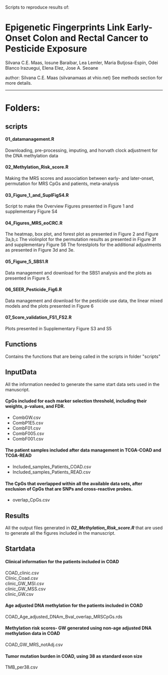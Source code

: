 Scripts to reproduce results of:


# Epigenetic Fingerprints Link Early-Onset Colon and Rectal Cancer to Pesticide Exposure  


Silvana C.E. Maas, Iosune Baraibar, Lea Lemler, Maria Butjosa-Espín, Odei Blanco Irazuegui, Elena Elez, Jose A. Seoane 




author: Silvana C.E. Maas (silvanamaas at vhio.net) See methods section for more details.



---

# Folders: 

## scripts

#### 01_datamanagement.R 
Downloading, pre-processing, imputing, and horvath clock adjustment for the DNA methylation data 

#### 02_Methylation_Risk_score.R
Making the MRS scores and association between early- and later-onset, permutation for MRS CpGs and patients, meta-analysis

#### 03_Figure_1_and_SuplFigS4.R    
Script to make the Overview Figures presented in Figure 1 and supplementary Figure S4

#### 04_Figures_MRS_eoCRC.R
The heatmap, box plot, and forest plot as presented in Figure 2 and Figure 3a,b,c
The violinplot for the permutation results as presented in Figure 3f and supplementary Figure S6
The forestplots for the additional adjustments as presented in Figure 3d and 3e.


#### 05_Figure_5_SBS1.R
Data management and download for the SBS1 analysis and the plots as presented in Figure 5.  

#### 06_SEER_Pesticide_Fig6.R          
Data management and download for the pesticide use data, the linear mixed models and the plots presented in Figure 6 

#### 07_Score_validation_FS1_FS2.R
Plots presented in Supplementary Figure S3 and S5 



## Functions
Contains the functions that are being called in the scripts in folder "scripts"


## InputData
All the information needed to generate the same start data sets used in the manuscript. 

#### CpGs included for each marker selection threshold, including their weights, p-values, and FDR. <br>
- CombGW.csv <br>
- CombP1E5.csv <br>
- CombF01.csv <br>
- CombF005.csv <br>
- CombF001.csv <br>            

#### The patient samples included after data management in TCGA-COAD and TCGA-READ <br>
- Included_samples_Patients_COAD.csv <br>
- Included_samples_Patients_READ.csv <br>

#### The CpGs that overlapped within all the available data sets, after exclusion of CpGs that are SNPs and cross-reactive probes. <br>
- overlap_CpGs.csv                  <br>


## Results
All the output files generated in ***02_Methylation_Risk_score.R*** that are used to generate all the figures included in the manuscript. 

## Startdata

#### Clinical information for the patients included in COAD <br>
COAD_clinic.csv       <br>
Clinic_Coad.csv <br>
clinic_GW_MSI.csv <br>
clinic_GW_MSS.csv <br>
clinic_GW.csv <br>

#### Age adjusted DNA methylation for the patients included in COAD <br>
COAD_Age_adjusted_DNAm_Bval_overlap_MRSCpGs.rds <br>
                         
#### Methylation risk scores- GW generated using non-age adjusted DNA methylation data in COAD <br>
COAD_GW_MRS_notAdj.csv <br>

#### Tumor mutation burden in COAD, using 38 as standard exon size <br>
TMB_per38.csv             <br>                     
